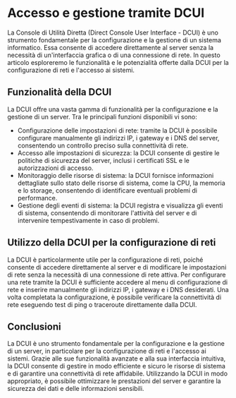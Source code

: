 # Accesso e gestione tramite DCUI

La Console di Utilità Diretta (Direct Console User Interface - DCUI) è uno strumento fondamentale per la configurazione e la gestione di un sistema informatico. Essa consente di accedere direttamente al server senza la necessità di un'interfaccia grafica o di una connessione di rete. In questo articolo esploreremo le funzionalità e le potenzialità offerte dalla DCUI per la configurazione di reti e l'accesso ai sistemi.

## Funzionalità della DCUI

La DCUI offre una vasta gamma di funzionalità per la configurazione e la gestione di un server. Tra le principali funzioni disponibili vi sono:

- Configurazione delle impostazioni di rete: tramite la DCUI è possibile configurare manualmente gli indirizzi IP, i gateway e i DNS del server, consentendo un controllo preciso sulla connettività di rete.
- Accesso alle impostazioni di sicurezza: la DCUI consente di gestire le politiche di sicurezza del server, inclusi i certificati SSL e le autorizzazioni di accesso.
- Monitoraggio delle risorse di sistema: la DCUI fornisce informazioni dettagliate sullo stato delle risorse di sistema, come la CPU, la memoria e lo storage, consentendo di identificare eventuali problemi di performance.
- Gestione degli eventi di sistema: la DCUI registra e visualizza gli eventi di sistema, consentendo di monitorare l'attività del server e di intervenire tempestivamente in caso di problemi.

## Utilizzo della DCUI per la configurazione di reti

La DCUI è particolarmente utile per la configurazione di reti, poiché consente di accedere direttamente al server e di modificare le impostazioni di rete senza la necessità di una connessione di rete attiva. Per configurare una rete tramite la DCUI è sufficiente accedere al menu di configurazione di rete e inserire manualmente gli indirizzi IP, i gateway e i DNS desiderati. Una volta completata la configurazione, è possibile verificare la connettività di rete eseguendo test di ping o traceroute direttamente dalla DCUI.

## Conclusioni

La DCUI è uno strumento fondamentale per la configurazione e la gestione di un server, in particolare per la configurazione di reti e l'accesso ai sistemi. Grazie alle sue funzionalità avanzate e alla sua interfaccia intuitiva, la DCUI consente di gestire in modo efficiente e sicuro le risorse di sistema e di garantire una connettività di rete affidabile. Utilizzando la DCUI in modo appropriato, è possibile ottimizzare le prestazioni del server e garantire la sicurezza dei dati e delle informazioni sensibili.